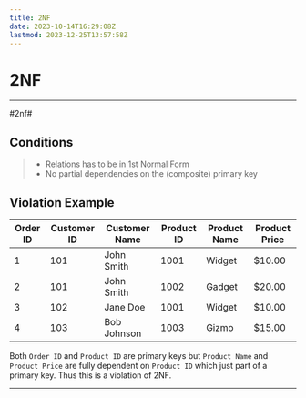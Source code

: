 ```yaml
---
title: 2NF
date: 2023-10-14T16:29:08Z
lastmod: 2023-12-25T13:57:58Z
---
```


# 2NF

---

#2nf#

## Conditions

> - Relations has to be in 1st Normal Form
> - No partial dependencies on the (composite) primary key

## Violation Example

|**Order ID**|Customer ID|Customer Name|**Product ID**|Product Name|Product Price|
| -| -----------| -------------| ----| ------------| -------------|
|1|101|John Smith|1001|Widget|$10.00|
|2|101|John Smith|1002|Gadget|$20.00|
|3|102|Jane Doe|1001|Widget|$10.00|
|4|103|Bob Johnson|1003|Gizmo|$15.00|

Both `Order ID` and `Product ID` are primary keys but `Product Name` and `Product Price` are fully dependent on `Product ID` which just part of a primary key. Thus this is a violation of 2NF.

---
